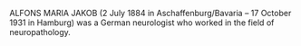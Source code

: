 ALFONS MARIA JAKOB (2 July 1884 in Aschaffenburg/Bavaria – 17 October 1931 in Hamburg) was a German neurologist who worked in the field of neuropathology.
